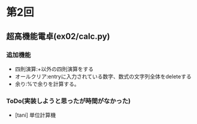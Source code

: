 # 第2回
## 超高機能電卓(ex02/calc.py)
### 追加機能
- 四則演算:+以外の四則演算をする
- オールクリア:entryに入力されている数字、数式の文字列全体をdeleteする
- 余り:%で余りを計算する。

### ToDo(実装しようと思ったが時間がなかった)
- [tani] 単位計算機
